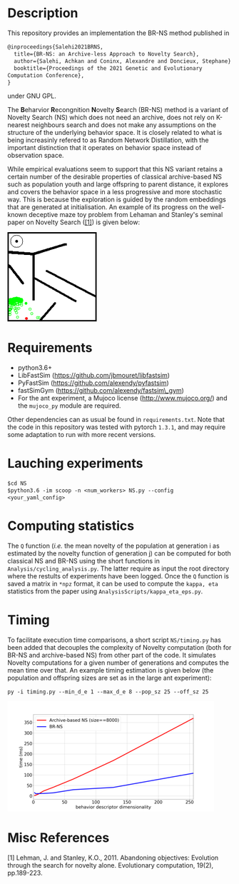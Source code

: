 
# Description

This repository provides an implementation the BR-NS method published in

    @inproceedings{Salehi2021BRNS,
      title={BR-NS: an Archive-less Approach to Novelty Search},
      author={Salehi, Achkan and Coninx, Alexandre and Doncieux, Stephane}
      booktitle={Proceedings of the 2021 Genetic and Evolutionary Computation Conference},
    }

under GNU GPL. 

The **B**eharvior **R**econgnition **N**ovelty **S**earch (BR-NS) method is a variant of Novelty Search (NS) which does not need an archive, does not rely on K-nearest neighbours search and does not make any assumptions on the structure of the underlying behavior space. It is closely related to what is being increasinly refered to as Random Network Distillation, with the important distinction that it operates on behavior space instead of observation space.

While empirical evaluations seem to support that this NS variant retains a certain number of the desirable properties of classical archive-based NS such as population youth and large offspring to parent distance, it explores and covers the behavior space in a less progressive and more stochastic way. This is because the exploration is guided by the random embeddings that are generated at initialisation. An example of its progress on the well-known deceptive maze toy problem from Lehaman and Stanley's seminal paper on Novelty Search ([[1]](#1)) is given below:

![](imgs/brns_deceptive_maze.gif)

# Requirements

* python3.6+
* LibFastSim (https://github.com/jbmouret/libfastsim)
* PyFastSim (https://github.com/alexendy/pyfastsim)
* fastSimGym (https://github.com/alexendy/fastsim\_gym)
* For the ant experiment, a Mujoco license (http://www.mujoco.org/) and the `mujoco_py` module are required.

Other dependencies can as usual be found in `requirements.txt`. Note that the code in this repository was tested with pytorch `1.3.1`, and may require some adaptation to run with more recent versions.

# Lauching experiments

    $cd NS
    $python3.6 -im scoop -n <num_workers> NS.py --config <your_yaml_config>

# Computing statistics

The `Q` function (*i.e.* the mean novelty of the population at generation i as estimated by the novelty function of generation j) can be computed for both classical NS and BR-NS using the short functions in `Analysis/cycling_analysis.py`. The latter require as input the root directory where the restults of experiments have been logged. Once the `Q` function is saved a matrix in `*npz` format, it can be used to compute the `kappa, eta` statistics from the paper using `AnalysisScripts/kappa_eta_eps.py`.

# Timing 

To facilitate execution time comparisons, a short script `NS/timing.py` has been added that decouples the complexity of Novelty computation (both for BR-NS and archive-based NS) from other part of the code. It simulates Novelty computations for a given number of generations and computes the mean time over that. An example timing estimation is given below (the population and offspring sizes are set as in the large ant experiment):

    py -i timing.py --min_d_e 1 --max_d_e 8 --pop_sz 25 --off_sz 25


![](imgs/timing_example_small.png)

# Misc References
<a id="1">[1]</a> 
Lehman, J. and Stanley, K.O., 2011. Abandoning objectives: Evolution through the search for novelty alone. Evolutionary computation, 19(2), pp.189-223.



